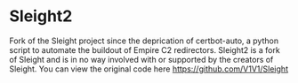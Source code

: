 # Sleight2
Fork of the Sleight project since the deprication of certbot-auto, a python script to automate the buildout of Empire C2 redirectors.
Sleight2 is a fork of Sleight and is in no way involved with or supported by the creators of Sleight.
You can view the original code here https://github.com/V1V1/Sleight

